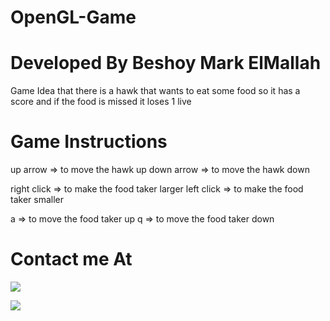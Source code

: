 # OpenGL-Game
# Developed By Beshoy Mark ElMallah

Game Idea that there is a hawk that wants to eat some food so it has a score and if the food is missed it loses 1 live

# Game Instructions
up arrow => to move the hawk up
down arrow => to move the hawk down

right click => to make the food taker larger
left click => to make the food taker smaller

a => to move the food taker up
q => to move the food taker down





# Contact me At
<a href="https://www.linkedin.com/in/beshoy-mark-elmallah/"><img src="https://img.shields.io/badge/LinkedIn-0077B5?style=for-the-badge&logo=linkedin&logoColor=white" />

  <a href="mailto: besho.elmallah@gmail.com"><img src="https://img.shields.io/badge/Gmail-D14836?style=for-the-badge&logo=gmail&logoColor=white" />
  
  
